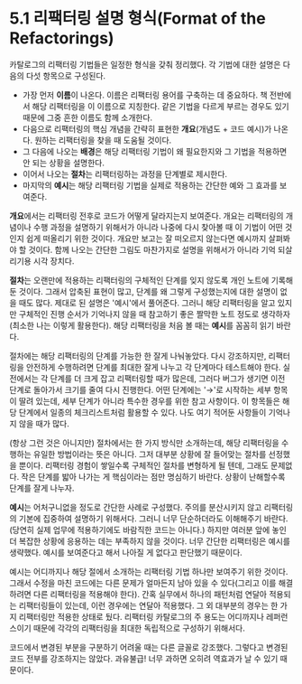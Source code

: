 # 5.1 리팩터링 설명 형식(Format of the Refactorings)
카탈로그의 리팩터링 기법들은 일정한 형식을 갖춰 정리했다. 각 기법에 대한 설명은 다음의 다섯 항목으로 구성된다.
- 가장 먼저 **이름**이 나온다. 이름은 리팩터링 용어를 구축하는 데 중요하다. 책 전반에서 해당 리팩터링을 이 이름으로 지칭한다. 같은 기법을 다르게 부르는 경우도 있기 때문에 그중 흔한 이름도 함께 소개한다.
- 다음으로 리팩터링의 핵심 개념을 간략히 표현한 **개요**(개념도 + 코드 예시)가 나온다. 원하는 리팩터링을 찾을 때 도움될 것이다. 
- 그 다음에 나오는 **배경**은 해당 리팩터링 기법이 왜 필요한지와 그 기법을 적용하면 안 되는 상황을 설명한다.
- 이어서 나오는 **절차**는 리팩터링하는 과정을 단계별로 제시한다.
- 마지막의 **예시**는 해당 리팩터링 기법을 실제로 적용하는 간단한 예와 그 효과를 보여준다.

**개요**에서는 리팩터링 전후로 코드가 어떻게 달라지는지 보여준다. 개요는 리팩터링의 개념이나 수행 과정을 설명하기 위해서가 아니라 나중에 다시 찾아볼 때 이 기법이 어떤 것인지 쉽게 떠올리기 위한 것이다. 개요만 보고는 잘 떠오르지 않는다면 예시까지 살펴봐야 할 것이다. 함께 나오는 간단한 그림도 마찬가지로 설명을 위해서가 아니라 기억 되살리기용 시각 장치다.

**절차**는 오랜만에 적용하는 리팩터링의 구체적인 단계를 잊지 않도록 개인 노트에 기록해둔 것이다. 그래서 압축된 표현이 많고, 단계를 왜 그렇게 구성했는지에 대한 설명이 없을 때도 많다. 제대로 된 설명은 '예시'에서 풀어준다. 그러니 해당 리팩터링을 알고 있지만 구체적인 진행 순서가 기억나지 않을 때 참고하기 좋은 짤막한 노트 정도로 생각하자(최소한 나는 이렇게 활용한다). 해당 리팩터링을 처음 볼 때는 **예시**를 꼼꼼히 읽기 바란다.

절차에는 해당 리팩터링의 단계를 가능한 한 잘게 나눠놓았다. 다시 강조하지만, 리팩터링을 안전하게 수행하려면 단계를 최대한 잘게 나누고 각 단계마다 테스트해야 한다. 실전에서는 각 단계를 더 크게 잡고 리팩터링할 때가 많은데, 그러다 버그가 생기면 이전 단계로 돌아가서 크기를 줄여 다시 진행한다. 어떤 단계에는 '→'로 시작하는 세부 항목이 딸려 있는데, 세부 단계가 아니라 특수한 경우를 위한 참고 사항이다. 이 항목들은 해당 단계에서 일종의 체크리스트처럼 활용할 수 있다. 나도 여기 적어둔 사항들이 기억나지 않을 때가 많다.

(항상 그런 것은 아니지만) 절차에서는 한 가지 방식만 소개하는데, 해당 리팩터링을 수행하는 유일한 방법이라는 뜻은 아니다. 그저 대부분 상황에 잘 들어맞는 절차를 선정했을 뿐이다. 리팩터링 경험이 쌓일수록 구체적인 절차를 변형하게 될 텐데, 그래도 문제없다. 작은 단계를 밟아 나가는 게 핵심이라는 점만 명심하기 바란다. 상황이 난해할수록 단계를 잘게 나누자.

**예시**는 어처구니없을 정도로 간단한 사례로 구성했다. 주의를 분산시키지 않고 리팩터링의 기본에 집중하여 설명하기 위해서다. 그러니 너무 단순하더라도 이해해주기 바란다. (당연히 실제 업무에 적용하기에도 바람직한 코드는 아니다.) 하지만 여러분 앞에 놓인 더 복잡한 상황에 응용하는 데는 부족하지 않을 것이다. 너무 간단한 리팩터링은 예시를 생략했다. 예시를 보여준다고 해서 나아질 게 없다고 판단했기 때문이다.

예시는 어디까지나 해당 절에서 소개하는 리팩터링 기법 하나만 보여주기 위한 것이다. 그래서 수정을 마친 코드에는 다른 문제가 얼마든지 남아 있을 수 있다(그리고 이를 해결하려면 다른 리팩터링을 적용해야 한다). 간혹 실무에서 하나의 패턴처럼 연달아 적용되는 리팩터링들이 있는데, 이런 경우에는 연달아 적용했다. 그 외 대부분의 경우는 한 가지 리팩터링만 적용한 상태로 뒀다. 리팩터링 카탈로그의 주 용도는 어디까지나 레퍼런스이기 때문에 각각의 리팩터링을 최대한 독립적으로 구성하기 위해서다.

코드에서 변경된 부분을 구분하기 어려울 때는 다른 글꼴로 강조했다. 그렇다고 변경된 코드 전부를 강조하지는 않았다. 과유불급! 너무 과하면 오히려 역효과가 날 수 있기 때문이다.